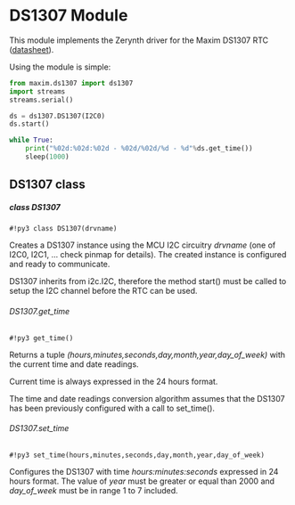 # DS1307 Module

This module implements the Zerynth driver for the Maxim DS1307 RTC ([datasheet](https://datasheets.maximintegrated.com/en/ds/DS1307.pdf)).

Using the module is simple:

```py
from maxim.ds1307 import ds1307
import streams
streams.serial()

ds = ds1307.DS1307(I2C0)
ds.start()

while True:
    print("%02d:%02d:%02d - %02d/%02d/%d - %d"%ds.get_time())
    sleep(1000)
```

## DS1307 class

##### class DS1307

```#!py3 class DS1307(drvname)```

Creates a DS1307 instance using the MCU I2C circuitry *drvname* (one of I2C0, I2C1, … check pinmap for details).
The created instance is configured and ready to communicate.

DS1307 inherits from i2c.I2C, therefore the method start() must be called to setup the I2C channel before the RTC can be used.

###### DS1307.get_time

```#!py3 get_time()```

Returns a tuple *(hours,minutes,seconds,day,month,year,day_of_week)* with the current time and date readings.

Current time is always expressed in the 24 hours format.

The time and date readings conversion algorithm assumes that the DS1307 has been previously configured with a call to set_time().

###### DS1307.set_time

```#!py3 set_time(hours,minutes,seconds,day,month,year,day_of_week)```

Configures the DS1307 with time *hours:minutes:seconds* expressed in 24 hours format. The value of *year* must be greater or equal than 2000 and *day_of_week* must be in range 1 to 7 included.
<!--stackedit_data:
eyJoaXN0b3J5IjpbNjUzOTM2OTQ2XX0=
-->
